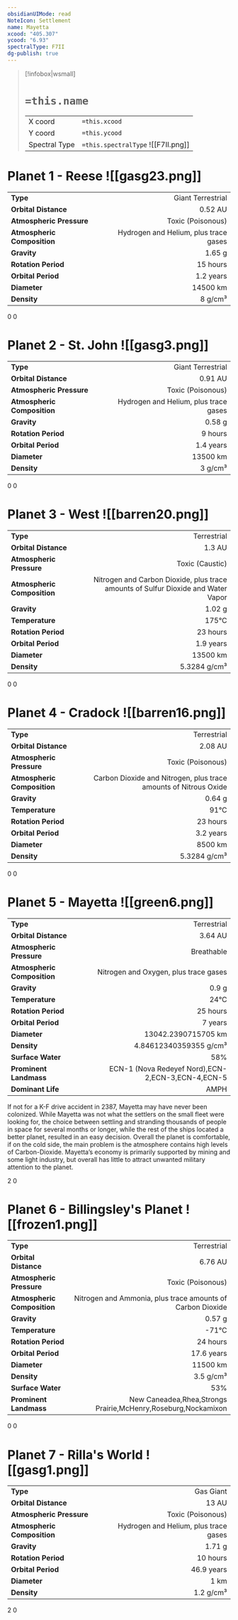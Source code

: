 ```yaml
---
obsidianUIMode: read
NoteIcon: Settlement
name: Mayetta
xcood: "405.307"
ycood: "6.93"
spectralType: F7II
dg-publish: true
---
```

> [!infobox|wsmall]
> # `=this.name`
> | | |
> | - | - |
> | X coord | `=this.xcood` |
> | Y coord| `=this.ycood` |
> | Spectral Type | `=this.spectralType` ![[F7II.png]] |

# Planet 1 - Reese ![[gasg23.png]]
|                             |                           |
| --------------------------- | -------------------------:|
| **Type**                    |             Giant Terrestrial |
| **Orbital Distance**        |   0.52 AU |
| **Atmospheric Pressure**    |       Toxic (Poisonous) |
| **Atmospheric Composition** |      Hydrogen and Helium, plus trace gases |
| **Gravity**                 |        1.65 g |
| **Rotation Period**         |  15 hours |
| **Orbital Period** | 1.2 years |
| **Diameter**                |      14500 km | 
| **Density**                 |    8 g/cm³ |



0
0



# Planet 2 - St. John ![[gasg3.png]]
|                             |                           |
| --------------------------- | -------------------------:|
| **Type**                    |             Giant Terrestrial |
| **Orbital Distance**        |   0.91 AU |
| **Atmospheric Pressure**    |       Toxic (Poisonous) |
| **Atmospheric Composition** |      Hydrogen and Helium, plus trace gases |
| **Gravity**                 |        0.58 g |
| **Rotation Period**         |  9 hours |
| **Orbital Period** | 1.4 years |
| **Diameter**                |      13500 km | 
| **Density**                 |    3 g/cm³ |



0
0



# Planet 3 - West ![[barren20.png]]
|                             |                           |
| --------------------------- | -------------------------:|
| **Type**                    |             Terrestrial |
| **Orbital Distance**        |   1.3 AU |
| **Atmospheric Pressure**    |       Toxic (Caustic) |
| **Atmospheric Composition** |      Nitrogen and Carbon Dioxide, plus trace amounts of Sulfur Dioxide and Water Vapor |
| **Gravity**                 |        1.02 g |
| **Temperature**             |    175°C |
| **Rotation Period**         |  23 hours |
| **Orbital Period** | 1.9 years |
| **Diameter**                |      13500 km | 
| **Density**                 |    5.3284 g/cm³ |



0
0



# Planet 4 - Cradock ![[barren16.png]]
|                             |                           |
| --------------------------- | -------------------------:|
| **Type**                    |             Terrestrial |
| **Orbital Distance**        |   2.08 AU |
| **Atmospheric Pressure**    |       Toxic (Poisonous) |
| **Atmospheric Composition** |      Carbon Dioxide and Nitrogen, plus trace amounts of Nitrous Oxide |
| **Gravity**                 |        0.64 g |
| **Temperature**             |    91°C |
| **Rotation Period**         |  23 hours |
| **Orbital Period** | 3.2 years |
| **Diameter**                |      8500 km | 
| **Density**                 |    5.3284 g/cm³ |



0
0



# Planet 5 - Mayetta ![[green6.png]]
|                             |                           |
| --------------------------- | -------------------------:|
| **Type**                    |             Terrestrial |
| **Orbital Distance**        |   3.64 AU |
| **Atmospheric Pressure**    |       Breathable |
| **Atmospheric Composition** |      Nitrogen and Oxygen, plus trace gases |
| **Gravity**                 |        0.9 g |
| **Temperature**             |    24°C |
| **Rotation Period**         |  25 hours |
| **Orbital Period** | 7 years |
| **Diameter**                |      13042.2390715705 km | 
| **Density**                 |    4.84612340359355 g/cm³ |
| **Surface Water**           |           58% | 
| **Prominent Landmass**      |         ECN-1 (Nova Redeyef Nord),ECN-2,ECN-3,ECN-4,ECN-5 | 
| **Dominant Life**           |         AMPH |

If not for a K-F drive accident in 2387, Mayetta may have never been colonized. While Mayetta was not what the settlers on the small fleet were looking for, the choice between settling and stranding thousands of people in space for several months or longer, while the rest of the ships located a better planet, resulted in an easy decision. Overall the planet is comfortable, if on the cold side, the main problem is the atmosphere contains high levels of Carbon-Dioxide. Mayetta’s economy is primarily supported by mining and some light industry, but overall has little to attract unwanted military attention to the planet.

2
0



# Planet 6 - Billingsley's Planet ![[frozen1.png]]
|                             |                           |
| --------------------------- | -------------------------:|
| **Type**                    |             Terrestrial |
| **Orbital Distance**        |   6.76 AU |
| **Atmospheric Pressure**    |       Toxic (Poisonous) |
| **Atmospheric Composition** |      Nitrogen and Ammonia, plus trace amounts of Carbon Dioxide |
| **Gravity**                 |        0.57 g |
| **Temperature**             |    -71°C |
| **Rotation Period**         |  24 hours |
| **Orbital Period** | 17.6 years |
| **Diameter**                |      11500 km | 
| **Density**                 |    3.5 g/cm³ |
| **Surface Water**           |           53% | 
| **Prominent Landmass**      |         New Caneadea,Rhea,Strongs Prairie,McHenry,Roseburg,Nockamixon | 



0
0



# Planet 7 - Rilla's World ![[gasg1.png]]
|                             |                           |
| --------------------------- | -------------------------:|
| **Type**                    |             Gas Giant |
| **Orbital Distance**        |   13 AU |
| **Atmospheric Pressure**    |       Toxic (Poisonous) |
| **Atmospheric Composition** |      Hydrogen and Helium, plus trace gases |
| **Gravity**                 |        1.71 g |
| **Rotation Period**         |  10 hours |
| **Orbital Period** | 46.9 years |
| **Diameter**                |      1 km | 
| **Density**                 |    1.2 g/cm³ |



2
0



